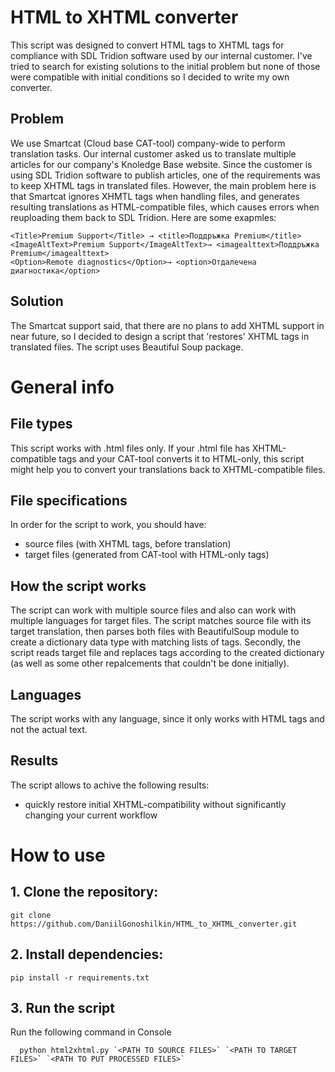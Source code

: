 # HTML to XHTML converter

This script was designed to convert HTML tags to XHTML tags for compliance with SDL Tridion software used by our internal customer. I've tried to search for existing solutions to the initial problem but none of those were compatible with initial conditions so I decided to write my own converter.

## Problem

We use Smartcat (Cloud base CAT-tool) company-wide to perform translation tasks. Our internal customer asked us to translate multiple articles for our company's Knoledge Base website. Since the customer is using SDL Tridion software to publish articles, one of the requirements was to keep XHTML tags in translated files. However, the main problem here is that Smartcat ignores XHMTL tags when handling files, and generates resulting translations as HTML-compatible files, which causes errors when reuploading them back to SDL Tridion. Here are some exapmles:
>
    <Title>Premium Support</Title> → <title>Поддръжка Premium</title>
    <ImageAltText>Premium Support</ImageAltText>→ <imagealttext>Поддръжка Premium</imagealttext>
    <Option>Remote diagnostics</Option>→ <option>Отдалечена диагностика</option>

## Solution

The Smartcat support said, that there are no plans to add XHTML support in near future, so I decided to design a script that 'restores' XHTML tags in translated files. The script uses Beautiful Soup package.

# General info

## File types

This script works with .html files only. If your .html file has XHTML-compatible tags and your CAT-tool converts it to HTML-only, this script might help you to convert your translations back to XHTML-compatible files.

## File specifications

In order for the script to work, you should have:
* source files (with XHTML tags, before translation)
* target files (generated from CAT-tool with HTML-only tags)

## How the script works

The script can work with multiple source files and also can work with multiple languages for target files. The script matches source file with its target translation, then parses both files with BeautifulSoup module to create a dictionary data type with matching lists of tags. Secondly, the script reads target file and replaces tags according to the created dictionary (as well as some other repalcements that couldn't be done initially).

## Languages

The script works with any language, since it only works with HTML tags and not the actual text.

## Results

The script allows to achive the following results:
* quickly restore initial XHTML-compatibility without significantly changing your current workflow

# How to use

## 1. Clone the repository:

    git clone https://github.com/DaniilGonoshilkin/HTML_to_XHTML_converter.git

## 2. Install dependencies: 

    pip install -r requirements.txt

## 3. Run the script

Run the following command in Console

      python html2xhtml.py `<PATH TO SOURCE FILES>` `<PATH TO TARGET FILES>` `<PATH TO PUT PROCESSED FILES>`
